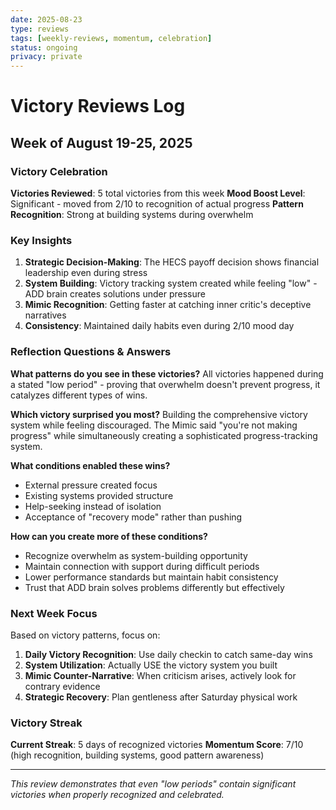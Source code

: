 ```yaml
---
date: 2025-08-23
type: reviews
tags: [weekly-reviews, momentum, celebration]
status: ongoing
privacy: private
---
```


# Victory Reviews Log

## Week of August 19-25, 2025

### Victory Celebration
**Victories Reviewed**: 5 total victories from this week
**Mood Boost Level**: Significant - moved from 2/10 to recognition of actual progress
**Pattern Recognition**: Strong at building systems during overwhelm

### Key Insights
1. **Strategic Decision-Making**: The HECS payoff decision shows financial leadership even during stress
2. **System Building**: Victory tracking system created while feeling "low" - ADD brain creates solutions under pressure  
3. **Mimic Recognition**: Getting faster at catching inner critic's deceptive narratives
4. **Consistency**: Maintained daily habits even during 2/10 mood day

### Reflection Questions & Answers
**What patterns do you see in these victories?**
All victories happened during a stated "low period" - proving that overwhelm doesn't prevent progress, it catalyzes different types of wins.

**Which victory surprised you most?**
Building the comprehensive victory system while feeling discouraged. The Mimic said "you're not making progress" while simultaneously creating a sophisticated progress-tracking system.

**What conditions enabled these wins?**
- External pressure created focus
- Existing systems provided structure
- Help-seeking instead of isolation
- Acceptance of "recovery mode" rather than pushing

**How can you create more of these conditions?**
- Recognize overwhelm as system-building opportunity
- Maintain connection with support during difficult periods
- Lower performance standards but maintain habit consistency
- Trust that ADD brain solves problems differently but effectively

### Next Week Focus
Based on victory patterns, focus on:
1. **Daily Victory Recognition**: Use daily checkin to catch same-day wins
2. **System Utilization**: Actually USE the victory system you built
3. **Mimic Counter-Narrative**: When criticism arises, actively look for contrary evidence
4. **Strategic Recovery**: Plan gentleness after Saturday physical work

### Victory Streak
**Current Streak**: 5 days of recognized victories
**Momentum Score**: 7/10 (high recognition, building systems, good pattern awareness)

---

*This review demonstrates that even "low periods" contain significant victories when properly recognized and celebrated.*